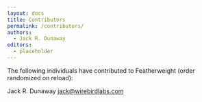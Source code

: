 ```yaml
---
layout: docs
title: Contributors
permalink: /contributors/
authors:
  - Jack R. Dunaway
editors:
  - placeholder
---
```


The following individuals have contributed to Featherweight (order randomized on reload):

Jack R. Dunaway <jack@wirebirdlabs.com>
